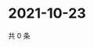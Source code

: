 # 2021-10-23

共 0 条

<!-- BEGIN WEIBO -->
<!-- 最后更新时间 Sat Oct 23 2021 22:12:49 GMT+0800 (China Standard Time) -->

<!-- END WEIBO -->
